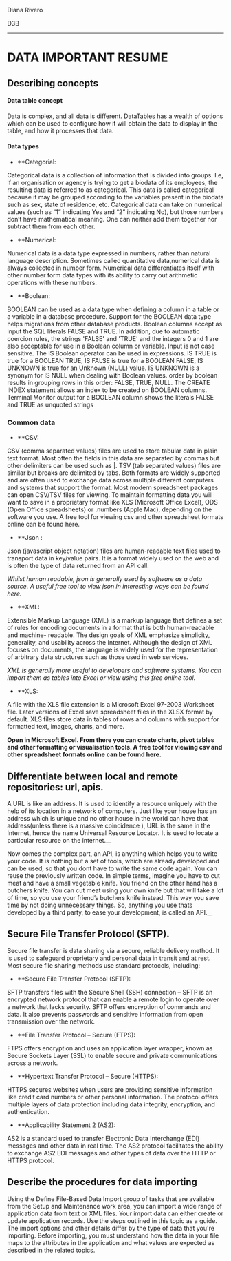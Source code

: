 Diana Rivero

D3B
___ 
# DATA IMPORTANT RESUME

## Describing concepts

#### Data table concept
Data is complex, and all data is different. DataTables has a wealth of options which can be used to configure how it will obtain the data to display in the table, and how it processes that data.

#### Data types
  * **Categorial:

Categorical data is a collection of information that is divided into groups. I.e, if an organisation or agency is trying to get a biodata of its employees, the                    resulting data is referred to as categorical. This data is called categorical because it may be grouped according to the variables present in the biodata                         such as sex, state of residence, etc.
Categorical data can take on numerical values (such as “1” indicating Yes and “2” indicating No), but those numbers don’t have mathematical meaning. One can                    neither add them together nor subtract them from each other.

* **Numerical:

Numerical data is a data type expressed in numbers, rather than natural language description. Sometimes called quantitative data,numerical data is always                         collected in number form. Numerical data differentiates itself with other number form data types with its ability to carry out arithmetic operations with                     these numbers.

* **Boolean: 

BOOLEAN can be used as a data type when defining a column in a table or a variable in a database procedure. Support for the BOOLEAN data type helps migrations                   from other database products.
Boolean columns accept as input the SQL literals FALSE and TRUE. In addition, due to automatic coercion rules, the strings 'FALSE' and 'TRUE' and the integers 0                 and 1 are also acceptable for use in a Boolean column or variable. Input is not case sensitive.
The IS Boolean operator can be used in expressions. IS TRUE is true for a BOOLEAN TRUE, IS FALSE is true for a BOOLEAN FALSE, IS UNKNOWN is true for an Unknown                   (NULL) value. IS UNKNOWN is a synonym for IS NULL when dealing with Boolean values.
order by boolean results in grouping rows in this order: FALSE, TRUE, NULL.
The CREATE INDEX statement allows an index to be created on BOOLEAN columns.
Terminal Monitor output for a BOOLEAN column shows the literals FALSE and TRUE as unquoted strings

### Common data 
* **CSV: 

CSV (comma separated values) files are used to store tabular data in plain text format. Most often the fields in this data are separated by commas but                           other delimiters can be used such as |. TSV (tab separated values) files are similar but breaks are delimited by tabs. Both formats are widely supported                         and are often used to exchange data across multiple different computers and systems that support the format.
Most modern spreadsheet packages can open CSV/TSV files for viewing. To maintain formatting data you will want to save in a proprietary format like XLS                            (Microsoft Office Excel), ODS (Open Office spreadsheets) or .numbers (Apple Mac), depending on the software you use. A free tool for viewing csv and                              other spreadsheet formats online can be found here.

* **Json : 

Json (javascript object notation) files are human-readable text files used to transport data in key/value pairs. It is a format widely used on the web and is often              the type of data returned from an API call.

*Whilst human readable, json is generally used by software as a data source. A useful free tool to view json in interesting ways can be found here.*

* **XML: 

Extensible Markup Language (XML) is a markup language that defines a set of rules for encoding documents in a format that is both human-readable and machine-                     readable. The design goals of XML emphasize simplicity, generality, and usability across the Internet. Although the design of XML focuses on documents,                          the language is widely used for the representation of arbitrary data structures such as those used in web services.

*XML is generally more useful to developers and software systems. You can import them as tables into Excel or view using this free online tool.*

* **XLS:

A file with the XLS file extension is a Microsoft Excel 97-2003 Worksheet file. Later versions of Excel save spreadsheet files in the XLSX format by default. XLS                 files store data in tables of rows and columns with support for formatted text, images, charts, and more.

**Open in Microsoft Excel. From there you can create charts, pivot tables and other formatting or visualisation tools. A free tool for viewing csv and other                       spreadsheet formats online can be found here.**


## Differentiate between local and remote repositories: url, apis.

A URL is like an address. It is used to identify a resource uniquely with the help of its location in a network of computers. Just like your house has an address which is unique and no other house in the world can have that address(unless there is a massive coincidence ), URL is the same in the Internet, hence the name Universal Resource Locator. It is used to locate a particular resource on the internet.__

Now comes the complex part, an API, is anything which helps you to write your code. It is nothing but a set of tools, which are already developed and can be used, so that you dont have to write the same code again. You can reuse the previously written code. In simple terms, imagine you have to cut meat and have a small vegetable knife. You friend on the other hand has a butchers knife. You can cut meat using your own knife but that will take a lot of time, so you use your friend’s butchers knife instead. This way you save time by not doing unnecessary things. So, anything you use thats developed by a third party, to ease your development, is called an API.__

## Secure File Transfer Protocol (SFTP).

Secure file transfer is data sharing via a secure, reliable delivery method. It is used to safeguard proprietary and personal data in transit and at rest. Most secure file sharing methods use standard protocols, including:

* **Secure File Transfer Protocol (SFTP): 

SFTP transfers files with the Secure Shell (SSH) connection – SFTP is an encrypted network protocol that can enable a remote login to operate over a network that lacks security. SFTP offers encryption of commands and data. It also prevents passwords and sensitive information from open transmission over the network.

* **File Transfer Protocol – Secure (FTPS): 

FTPS offers encryption and uses an application layer wrapper, known as Secure Sockets Layer (SSL) to enable secure and private communications across a network.

* **Hypertext Transfer Protocol – Secure (HTTPS): 

HTTPS secures websites when users are providing sensitive information like credit card numbers or other personal information. The protocol offers multiple layers of data protection including data integrity, encryption, and authentication.

* **Applicability Statement 2 (AS2):

AS2 is a standard used to transfer Electronic Data Interchange (EDI) messages and other data in real time. The AS2 protocol facilitates the ability to exchange AS2 EDI messages and other types of data over the HTTP or HTTPS protocol.

## Describe the procedures for data importing

Using the Define File-Based Data Import group of tasks that are available from the Setup and Maintenance work area, you can import a wide range of application data from text or XML files. Your import data can either create or update application records. Use the steps outlined in this topic as a guide. The import options and other details differ by the type of data that you're importing. Before importing, you must understand how the data in your file maps to the attributes in the application and what values are expected as described in the related topics.
